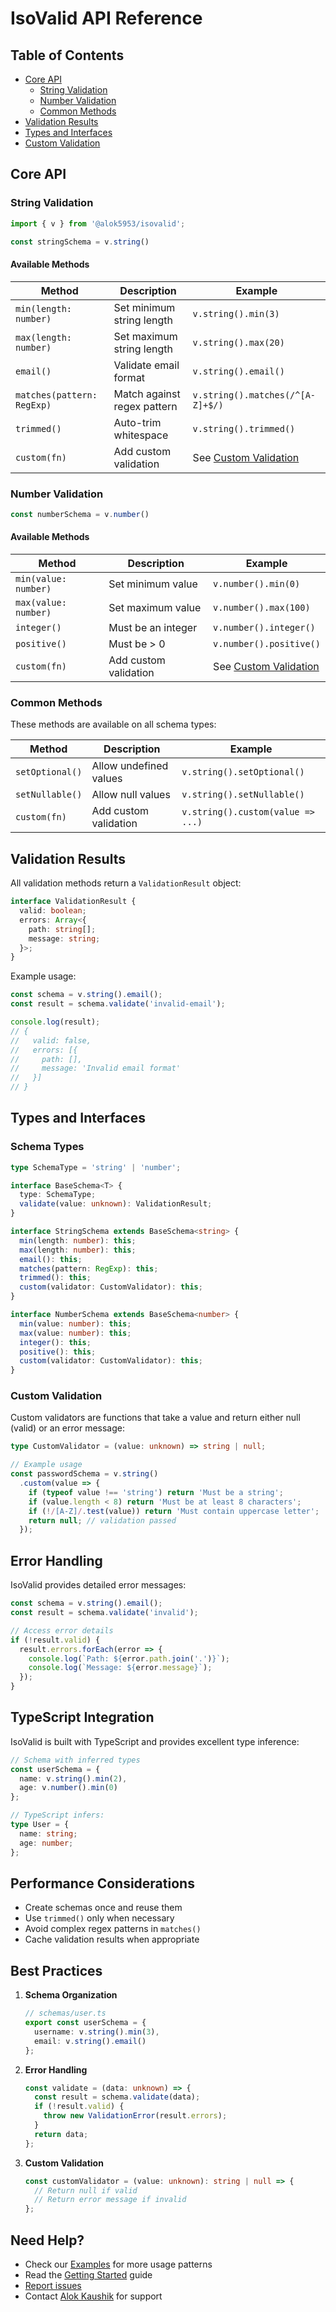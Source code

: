 # IsoValid API Reference

## Table of Contents

- [Core API](#core-api)
  - [String Validation](#string-validation)
  - [Number Validation](#number-validation)
  - [Common Methods](#common-methods)
- [Validation Results](#validation-results)
- [Types and Interfaces](#types-and-interfaces)
- [Custom Validation](#custom-validation)

## Core API

### String Validation

```typescript
import { v } from '@alok5953/isovalid';

const stringSchema = v.string()
```

#### Available Methods

| Method | Description | Example |
|--------|-------------|---------|
| `min(length: number)` | Set minimum string length | `v.string().min(3)` |
| `max(length: number)` | Set maximum string length | `v.string().max(20)` |
| `email()` | Validate email format | `v.string().email()` |
| `matches(pattern: RegExp)` | Match against regex pattern | `v.string().matches(/^[A-Z]+$/)` |
| `trimmed()` | Auto-trim whitespace | `v.string().trimmed()` |
| `custom(fn)` | Add custom validation | See [Custom Validation](#custom-validation) |

### Number Validation

```typescript
const numberSchema = v.number()
```

#### Available Methods

| Method | Description | Example |
|--------|-------------|---------|
| `min(value: number)` | Set minimum value | `v.number().min(0)` |
| `max(value: number)` | Set maximum value | `v.number().max(100)` |
| `integer()` | Must be an integer | `v.number().integer()` |
| `positive()` | Must be > 0 | `v.number().positive()` |
| `custom(fn)` | Add custom validation | See [Custom Validation](#custom-validation) |

### Common Methods

These methods are available on all schema types:

| Method | Description | Example |
|--------|-------------|---------|
| `setOptional()` | Allow undefined values | `v.string().setOptional()` |
| `setNullable()` | Allow null values | `v.string().setNullable()` |
| `custom(fn)` | Add custom validation | `v.string().custom(value => ...)` |

## Validation Results

All validation methods return a `ValidationResult` object:

```typescript
interface ValidationResult {
  valid: boolean;
  errors: Array<{
    path: string[];
    message: string;
  }>;
}
```

Example usage:
```typescript
const schema = v.string().email();
const result = schema.validate('invalid-email');

console.log(result);
// {
//   valid: false,
//   errors: [{
//     path: [],
//     message: 'Invalid email format'
//   }]
// }
```

## Types and Interfaces

### Schema Types

```typescript
type SchemaType = 'string' | 'number';

interface BaseSchema<T> {
  type: SchemaType;
  validate(value: unknown): ValidationResult;
}

interface StringSchema extends BaseSchema<string> {
  min(length: number): this;
  max(length: number): this;
  email(): this;
  matches(pattern: RegExp): this;
  trimmed(): this;
  custom(validator: CustomValidator): this;
}

interface NumberSchema extends BaseSchema<number> {
  min(value: number): this;
  max(value: number): this;
  integer(): this;
  positive(): this;
  custom(validator: CustomValidator): this;
}
```

### Custom Validation

Custom validators are functions that take a value and return either null (valid) or an error message:

```typescript
type CustomValidator = (value: unknown) => string | null;

// Example usage
const passwordSchema = v.string()
  .custom(value => {
    if (typeof value !== 'string') return 'Must be a string';
    if (value.length < 8) return 'Must be at least 8 characters';
    if (!/[A-Z]/.test(value)) return 'Must contain uppercase letter';
    return null; // validation passed
  });
```

## Error Handling

IsoValid provides detailed error messages:

```typescript
const schema = v.string().email();
const result = schema.validate('invalid');

// Access error details
if (!result.valid) {
  result.errors.forEach(error => {
    console.log(`Path: ${error.path.join('.')}`);
    console.log(`Message: ${error.message}`);
  });
}
```

## TypeScript Integration

IsoValid is built with TypeScript and provides excellent type inference:

```typescript
// Schema with inferred types
const userSchema = {
  name: v.string().min(2),
  age: v.number().min(0)
};

// TypeScript infers:
type User = {
  name: string;
  age: number;
};
```

## Performance Considerations

- Create schemas once and reuse them
- Use `trimmed()` only when necessary
- Avoid complex regex patterns in `matches()`
- Cache validation results when appropriate

## Best Practices

1. **Schema Organization**
   ```typescript
   // schemas/user.ts
   export const userSchema = {
     username: v.string().min(3),
     email: v.string().email()
   };
   ```

2. **Error Handling**
   ```typescript
   const validate = (data: unknown) => {
     const result = schema.validate(data);
     if (!result.valid) {
       throw new ValidationError(result.errors);
     }
     return data;
   };
   ```

3. **Custom Validation**
   ```typescript
   const customValidator = (value: unknown): string | null => {
     // Return null if valid
     // Return error message if invalid
   };
   ```

## Need Help?

- Check our [Examples](Examples) for more usage patterns
- Read the [Getting Started](Getting-Started) guide
- [Report issues](https://github.com/alok5953/isovalid/issues)
- Contact [Alok Kaushik](mailto:alokkaushik5953@gmail.com) for support

